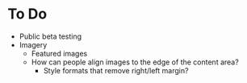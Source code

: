 To Do
=====

- Public beta testing
- Imagery
  - Featured images
  - How can people align images to the edge of the content area?
    - Style formats that remove right/left margin?